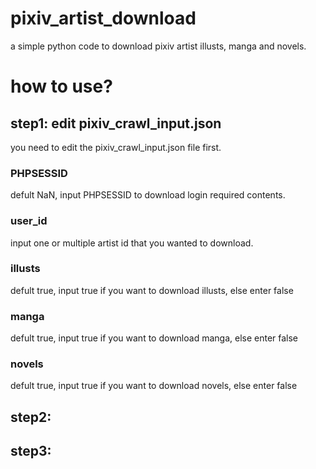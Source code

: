 # pixiv_artist_download
a simple python code to download pixiv artist illusts, manga and novels.

# how to use?

## step1: edit pixiv_crawl_input.json
you need to edit the pixiv_crawl_input.json file first.
### PHPSESSID
defult NaN, input PHPSESSID to download login required contents.
### user_id
input one or multiple artist id that you wanted to download.
### illusts
defult true, input true if you want to download illusts, else enter false
### manga
defult true, input true if you want to download manga, else enter false
### novels
defult true, input true if you want to download novels, else enter false

## step2:
## step3:
